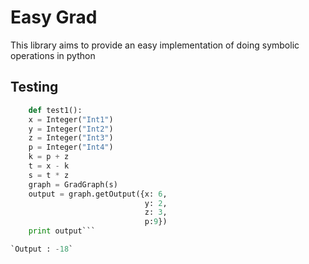# Easy Grad

This library aims to provide an easy implementation of doing symbolic operations in python

## Testing

```python 
    def test1():
    x = Integer("Int1")  
    y = Integer("Int2")  
    z = Integer("Int3")  
    p = Integer("Int4")  
    k = p + z  
    t = x - k  
    s = t * z  
    graph = GradGraph(s)  
    output = graph.getOutput({x: 6,  
                              y: 2,  
                              z: 3,  
                              p:9})  
    print output```

`Output : -18`
